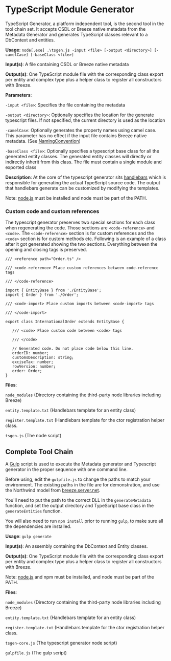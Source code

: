 # TypeScript Module Generator

TypeScript Generator, a platform independent tool, is the second tool in the tool chain set.  It accepts CSDL or Breeze native metadata from the Metadata Generator and generates TypeScript classes relevant to a DbContext and entities.

**Usage**:	`node[.exe] .\tsgen.js -input <file> [-output <directory>] [-camelCase] [-baseClass <file>]`

**Input(s)**:	A file containing CSDL or Breeze native metadata

**Output(s)**:	One TypeScript module file with the corresponding class export per entity and complex type plus a helper class to register all constructors with Breeze.

**Parameters**:

`-input <file>`: Specifies the file containing the metadata

`-output <directory>`: Optionally specifies the location for the generate typescript files. If not specified, the current directory is used as the location

`-camelCase`: Optionally generates the property names using camel case. This parameter has no effect if the input file contains Breeze native metadata. (See [NamingConvention](http://www.breezejs.com/sites/all/apidocs/classes/NamingConvention.html#property_camelCase))

`-baseClass <file>`: Optionally specifies a typescript base class for all the generated entity classes. The generated entity classes will directly or indirectly inherit from this class. The file must contain a single module and exported class

**Description**:
At the core of the typescript generator sits [handlebars](http://handlebarsjs.com/) which is responsible for generating the actual TypeScript source code. The output that handlebars generate can be customized by modifying the templates.

Note: [node.js](http://nodejs.org/) must be installed and node must be part of the PATH.

### Custom code and custom references

The typescript generator preserves two special sections for each class when regenerating the code. Those sections are `<code-reference>` and `<code>`. The `<code-reference>` section is for custom references and the `<code>` section is for custom methods etc.  Following is an example of a class after it got generated showing the two sections. Everything between the opening and closing tags is preserved.

`/// <reference path="Order.ts" />`

`/// <code-reference> Place custom references between code-reference tags`

`/// </code-reference>`

```
import { EntityBase } from './EntityBase';
import { Order } from './Order';

/// <code-import> Place custom imports between <code-import> tags

/// </code-import>

export class InternationalOrder extends EntityBase {

   /// <code> Place custom code between <code> tags
   
   /// </code>

   // Generated code. Do not place code below this line.
   orderID: number;
   customsDescription: string;
   exciseTax: number;
   rowVersion: number;
   order: Order;
}
```

**Files**: 

`node_modules` (Directory containing the third-party node libraries including Breeze)

`entity.template.txt` (Handlebars template for an entity class)

`register.template.txt` (Handlebars template for the ctor registration helper class.

`tsgen.js` (The node script)

## Complete Tool Chain

A [Gulp](http://gulpjs.com/) script is used to execute the Metadata generator and Typescript generator in the proper sequence with one command line.

Before using, edit the `gulpfile.js` to change the paths to match your environment.  The existing paths in the file are for demonstration, and use the Northwind model from [breeze.server.net](https://github.com/Breeze/breeze.server.net).  

You'll need to put the path to the correct DLL in the `generateMetadata` function, and set the output directory and TypeScript base class in the `generateEntities` function.

You will also need to run `npm install` prior to running `gulp`, to make sure all the dependencies are installed.

**Usage**:	`gulp generate`

**Input(s)**:	An assembly containing the DbContext and Entity classes.

**Output(s)**:	One TypeScript module file with the corresponding class export per entity and complex type plus a helper class to register all constructors with Breeze.

Note: [node.js](http://nodejs.org/) and npm must be installed, and node must be part of the PATH.


**Files**:	

`node_modules` (Directory containing the third-party node libraries including Breeze)

`entity.template.txt` (Handlebars template for an entity class)

`register.template.txt` (Handlebars template for the ctor registration helper class.

`tsgen-core.js` (The typescript generator node script)

`gulpfile.js` (The gulp script)
